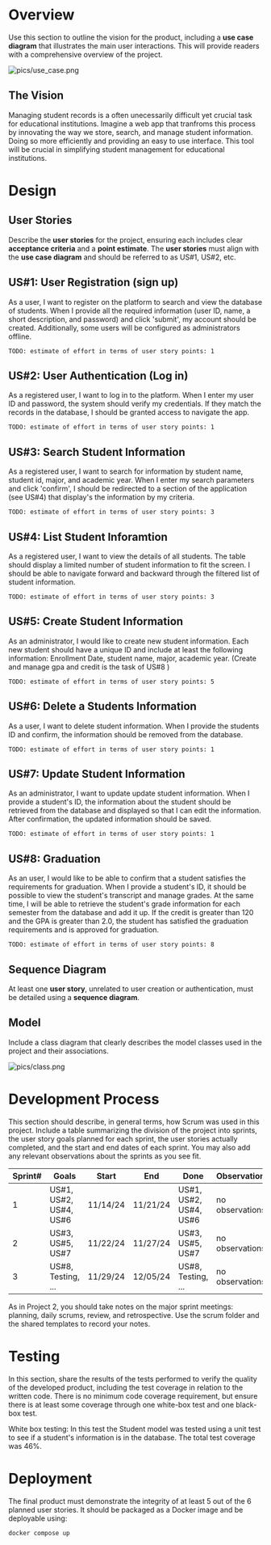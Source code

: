 # Overview

Use this section to outline the vision for the product, including a **use case diagram** that illustrates the main user interactions. This will provide readers with a comprehensive overview of the project.

![pics/use_case.png](pics/use_case.png)

## The Vision

Managing student records is a often unecessarily difficult yet crucial task for educational institutions. Imagine a web app that tranfroms this process by innovating the way we store, search, and manage student information. Doing so more efficiently and providing an easy to use interface. This tool will be crucial in simplifying student management for educational institutions.

# Design

## User Stories

Describe the **user stories** for the project, ensuring each includes clear **acceptance criteria** and a **point estimate**. The **user stories** must align with the **use case diagram** and should be referred to as US#1, US#2, etc. 

## US#1: User Registration (sign up)

As a user, I want to register on the platform to search and view the database of students. When I provide all the required information (user ID, name, a short description, and password) and click 'submit', my account should be created. Additionally, some users will be configured as administrators offline.

```
TODO: estimate of effort in terms of user story points: 1
```

## US#2: User Authentication (Log in)

As a registered user, I want to log in to the platform. When I enter my user ID and password, the system should verify my credentials. If they match the records in the database, I should be granted access to navigate the app.

```
TODO: estimate of effort in terms of user story points: 1
```

## US#3: Search Student Information

As a registered user, I want to search for information by student name, student id, major, and academic year. When I enter my search parameters and click 'confirm', I should be redirected to a section of the application (see US#4) that display's the information by my criteria.

```
TODO: estimate of effort in terms of user story points: 3
```

## US#4: List Student Inforamtion

As a registered user, I want to view the details of all students. The table should display a limited number of student information to fit the screen. I should be able to navigate forward and backward through the filtered list of student information.

```
TODO: estimate of effort in terms of user story points: 3
```

## US#5: Create Student Information

As an administrator, I would like to create new student information. Each new student should have a unique ID and include at least the following information: Enrollment Date, student name, major, academic year. (Create and manage gpa and credit is the task of US#8 )

```
TODO: estimate of effort in terms of user story points: 5
```

## US#6: Delete a Students Information

As a user, I want to delete student information. When I provide the students ID and confirm, the information should be removed from the database.

```
TODO: estimate of effort in terms of user story points: 1
```

## US#7: Update Student Information

As an administrator, I want to update update student information. When I provide a student's ID, the information about the student should be retrieved from the database and displayed so that I can edit the information. After confirmation, the updated information should be saved.

```
TODO: estimate of effort in terms of user story points: 1
```

## US#8: Graduation

As an user, I would like to be able to confirm that a student satisfies the requirements for graduation.  When I provide a student's ID, it should be possible to view the student's transcript and manage grades. At the same time, I will be able to retrieve the student's grade information for each semester from the database and add it up. If the credit is greater than 120 and the GPA is greater than 2.0, the student has satisfied the graduation requirements and is approved for graduation.

```
TODO: estimate of effort in terms of user story points: 8
```


## Sequence Diagram

At least one **user story**, unrelated to user creation or authentication, must be detailed using a **sequence diagram**.

## Model 

Include a class diagram that clearly describes the model classes used in the project and their associations.

![pics/class.png](pics/class.png)

# Development Process 

This section should describe, in general terms, how Scrum was used in this project. Include a table summarizing the division of the project into sprints, the user story goals planned for each sprint, the user stories actually completed, and the start and end dates of each sprint. You may also add any relevant observations about the sprints as you see fit.

|Sprint#|Goals|Start|End|Done|Observations|
|---|---|---|---|---|---|
|1|US#1, US#2, US#4, US#6|11/14/24|11/21/24|US#1, US#2, US#4, US#6|no observations|
|2|US#3, US#5, US#7|11/22/24|11/27/24|US#3, US#5, US#7|no observations|
|3|US#8, Testing, ... |11/29/24|12/05/24|US#8, Testing, ... |no observations|

As in Project 2, you should take notes on the major sprint meetings: planning, daily scrums, review, and retrospective. Use the scrum folder and the shared templates to record your notes.

# Testing 

In this section, share the results of the tests performed to verify the quality of the developed product, including the test coverage in relation to the written code. There is no minimum code coverage requirement, but ensure there is at least some coverage through one white-box test and one black-box test.

White box testing: In this test the Student model was tested using a unit test to see if a student's information is in the database. The total test coverage was 46%. 

# Deployment 

The final product must demonstrate the integrity of at least 5 out of the 6 planned user stories. It should be packaged as a Docker image and be deployable using:

```
docker compose up
```